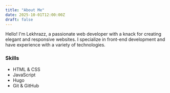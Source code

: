 ```yaml
---
title: "About Me"
date: 2025-10-01T12:00:00Z
draft: false
---
```


Hello! I'm Lekhrazz, a passionate web developer with a knack for creating elegant and responsive websites. I specialize in front-end development and have experience with a variety of technologies.

### Skills
- HTML & CSS
- JavaScript
- Hugo
- Git & GitHub
